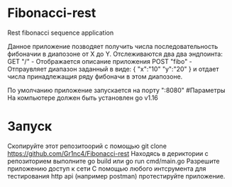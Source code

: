 # Fibonacci-rest
Rest fibonacci sequence application

Данное приложение позводяет получить числа последовательность фибоначии в диапозоне от X до Y.
Отслеживаются два два эндпоинта:
GET "/" - Отображается описание приложения
POST "fibo" - Отпраувляет диапазон заданный в виде:
{
		"x":"10"
		"y":"20"
	}
  и отдает числа принадлежащия ряду фибоначи в этом диапозоне.
  
  По умолчанию приложение запускается на порту ":8080"
  #Параметры
  На компьютере должен быть установлен go v1.16
  # Запуск
  Скопируйте этот репозитоорий с помощью git clone https://github.com/Gr1nc4/Fibonacci-rest
  Находясь в дериктории с репозиторием выполните go build или go run cmd/main.go
  Разрешите приложению доступ к сети
  С помощью любого интсрумента для тестирования http api (например postman) протестируйте приложение.
  
